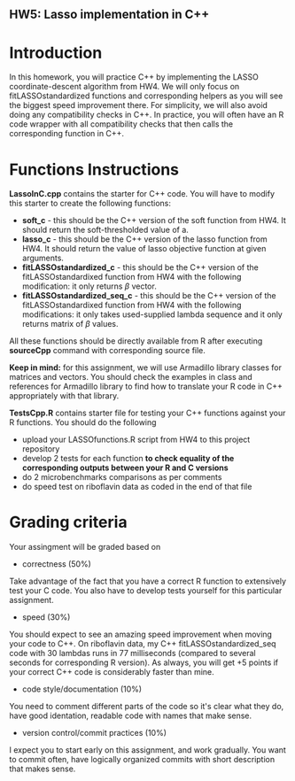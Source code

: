 ##  HW5: Lasso implementation in C++

# Introduction
In this homework, you will practice C++ by implementing the LASSO coordinate-descent algorithm from HW4. We will only focus on fitLASSOstandardized functions and corresponding helpers as you will see the biggest speed improvement there. For simplicity, we will also avoid doing any compatibility checks in C++. In practice, you will often have an R code wrapper with all compatibility checks that then calls the corresponding function in C++.

# Functions Instructions

**LassoInC.cpp** contains the starter for C++ code. You will have to modify this starter to create the following functions:

  - **soft_c** - this should be the C++ version of the soft function from HW4. It should return the soft-thresholded value of a. 
  - **lasso_c** - this should be the C++ version of the lasso function from HW4. It should return the value of lasso objective function at given arguments.
  - **fitLASSOstandardized_c** - this should be the C++ version of the fitLASSOstandardixed function from HW4 with the following modification: it only returns $\beta$ vector.
  - **fitLASSOstandardized_seq_c** - this should be the C++ version of the fitLASSOstandardixed function from HW4 with the following modifications: it only takes used-supplied lambda sequence and it only returns matrix of $\beta$ values.
  
All these functions should be directly available from R after executing **sourceCpp** command with corresponding source file. 
  
**Keep in mind:** for this assignment, we will use Armadillo library classes for matrices and vectors. You should check the examples in class and references for Armadillo library to find how to translate your R code in C++ appropriately with that library.  
  
**TestsCpp.R**  contains starter file for testing your C++ functions against your R functions. You should do the following

  - upload your LASSOfunctions.R script from HW4 to this project repository
  - develop 2 tests for each function **to check equality of the corresponding outputs between your R and C versions**
  - do 2 microbenchmarks comparisons as per comments
  - do speed test on riboflavin data as coded in the end of that file
  
# Grading criteria

Your assingment will be graded based on 

 * correctness (50%)

Take advantage of the fact that you have a correct R function to extensively test your C code. You also have to develop tests yourself for this particular assignment.
 
 * speed (30%) 
 
You should expect to see an amazing speed improvement when moving your code to C++. On riboflavin data, my C++ fitLASSOstandardized_seq code with 30 lambdas runs in 77 milliseconds (compared to several seconds for corresponding R version). As always, you will get +5 points if your correct C++ code is considerably faster than mine.

 * code style/documentation (10%)

You need to comment different parts of the code so it's clear what they do, have good identation, readable code with names that make sense.
 
 * version control/commit practices (10%)
 
 I expect you to start early on this assignment, and work gradually. You want to commit often, have logically organized commits with short description that makes sense.  
  
  

